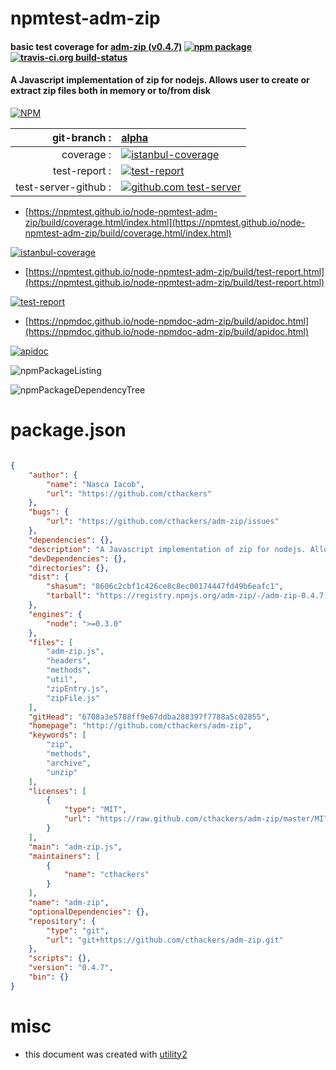 # npmtest-adm-zip

#### basic test coverage for  [adm-zip (v0.4.7)](http://github.com/cthackers/adm-zip)  [![npm package](https://img.shields.io/npm/v/npmtest-adm-zip.svg?style=flat-square)](https://www.npmjs.org/package/npmtest-adm-zip) [![travis-ci.org build-status](https://api.travis-ci.org/npmtest/node-npmtest-adm-zip.svg)](https://travis-ci.org/npmtest/node-npmtest-adm-zip)

#### A Javascript implementation of zip for nodejs. Allows user to create or extract zip files both in memory or to/from disk

[![NPM](https://nodei.co/npm/adm-zip.png?downloads=true&downloadRank=true&stars=true)](https://www.npmjs.com/package/adm-zip)

| git-branch : | [alpha](https://github.com/npmtest/node-npmtest-adm-zip/tree/alpha)|
|--:|:--|
| coverage : | [![istanbul-coverage](https://npmtest.github.io/node-npmtest-adm-zip/build/coverage.badge.svg)](https://npmtest.github.io/node-npmtest-adm-zip/build/coverage.html/index.html)|
| test-report : | [![test-report](https://npmtest.github.io/node-npmtest-adm-zip/build/test-report.badge.svg)](https://npmtest.github.io/node-npmtest-adm-zip/build/test-report.html)|
| test-server-github : | [![github.com test-server](https://npmtest.github.io/node-npmtest-adm-zip/GitHub-Mark-32px.png)](https://npmtest.github.io/node-npmtest-adm-zip/build/app/index.html) | | build-artifacts : | [![build-artifacts](https://npmtest.github.io/node-npmtest-adm-zip/glyphicons_144_folder_open.png)](https://github.com/npmtest/node-npmtest-adm-zip/tree/gh-pages/build)|

- [https://npmtest.github.io/node-npmtest-adm-zip/build/coverage.html/index.html](https://npmtest.github.io/node-npmtest-adm-zip/build/coverage.html/index.html)

[![istanbul-coverage](https://npmtest.github.io/node-npmtest-adm-zip/build/screenCapture.buildCi.browser.%252Ftmp%252Fbuild%252Fcoverage.lib.html.png)](https://npmtest.github.io/node-npmtest-adm-zip/build/coverage.html/index.html)

- [https://npmtest.github.io/node-npmtest-adm-zip/build/test-report.html](https://npmtest.github.io/node-npmtest-adm-zip/build/test-report.html)

[![test-report](https://npmtest.github.io/node-npmtest-adm-zip/build/screenCapture.buildCi.browser.%252Ftmp%252Fbuild%252Ftest-report.html.png)](https://npmtest.github.io/node-npmtest-adm-zip/build/test-report.html)

- [https://npmdoc.github.io/node-npmdoc-adm-zip/build/apidoc.html](https://npmdoc.github.io/node-npmdoc-adm-zip/build/apidoc.html)

[![apidoc](https://npmdoc.github.io/node-npmdoc-adm-zip/build/screenCapture.buildCi.browser.%252Ftmp%252Fbuild%252Fapidoc.html.png)](https://npmdoc.github.io/node-npmdoc-adm-zip/build/apidoc.html)

![npmPackageListing](https://npmtest.github.io/node-npmtest-adm-zip/build/screenCapture.npmPackageListing.svg)

![npmPackageDependencyTree](https://npmtest.github.io/node-npmtest-adm-zip/build/screenCapture.npmPackageDependencyTree.svg)



# package.json

```json

{
    "author": {
        "name": "Nasca Iacob",
        "url": "https://github.com/cthackers"
    },
    "bugs": {
        "url": "https://github.com/cthackers/adm-zip/issues"
    },
    "dependencies": {},
    "description": "A Javascript implementation of zip for nodejs. Allows user to create or extract zip files both in memory or to/from disk",
    "devDependencies": {},
    "directories": {},
    "dist": {
        "shasum": "8606c2cbf1c426ce8c8ec00174447fd49b6eafc1",
        "tarball": "https://registry.npmjs.org/adm-zip/-/adm-zip-0.4.7.tgz"
    },
    "engines": {
        "node": ">=0.3.0"
    },
    "files": [
        "adm-zip.js",
        "headers",
        "methods",
        "util",
        "zipEntry.js",
        "zipFile.js"
    ],
    "gitHead": "6708a3e5788ff9e67ddba288397f7788a5c02855",
    "homepage": "http://github.com/cthackers/adm-zip",
    "keywords": [
        "zip",
        "methods",
        "archive",
        "unzip"
    ],
    "licenses": [
        {
            "type": "MIT",
            "url": "https://raw.github.com/cthackers/adm-zip/master/MIT-LICENSE.txt"
        }
    ],
    "main": "adm-zip.js",
    "maintainers": [
        {
            "name": "cthackers"
        }
    ],
    "name": "adm-zip",
    "optionalDependencies": {},
    "repository": {
        "type": "git",
        "url": "git+https://github.com/cthackers/adm-zip.git"
    },
    "scripts": {},
    "version": "0.4.7",
    "bin": {}
}
```



# misc
- this document was created with [utility2](https://github.com/kaizhu256/node-utility2)
